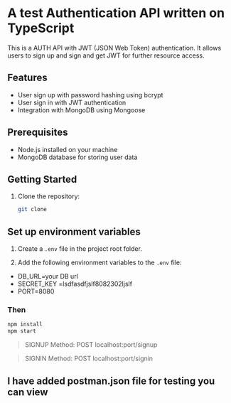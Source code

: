 #  A test Authentication API written on TypeScript

This is a AUTH API with JWT (JSON Web Token) authentication. It allows users to sign up and sign and get JWT for further resource access.

## Features

- User sign up with password hashing using bcrypt
- User sign in with JWT authentication
- Integration with MongoDB using Mongoose

## Prerequisites

- Node.js installed on your machine
- MongoDB database for storing user data

## Getting Started

1. Clone the repository:

   ```bash
   git clone 
   ```

## Set up environment variables

1. Create a `.env` file in the project root folder.

2. Add the following environment variables to the `.env` file:
- DB_URL=your DB url
- SECRET_KEY =lsdfasdfjslf8082302ljslf
- PORT=8080
### Then
  ```bash
npm install 
npm start 
```
> SIGNUP
> Method: POST
> localhost:port/signup

> SIGNIN
> Method: POST
> localhost:port/signin

## I have added postman.json file for testing you can view 
   

